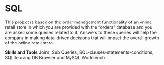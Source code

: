 # SQL
This project is based on the order management functionality of an online retail store in which you are provided with the “orders” database and you are asked some queries related to it. Answers to these queries will help the company in making data-driven decisions that will impact the overall growth of the online retail store.  

**Skills and Tools**
Joins, Sub Queries, SQL-clauses-statements-conditions, SQLite using DB Browser and MySQL Workbench
